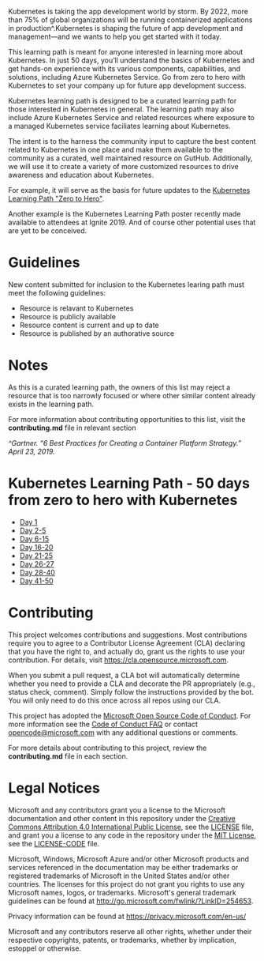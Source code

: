 Kubernetes is taking the app development world by storm. By 2022, more than 75% of global organizations will be running containerized applications in production^.Kubernetes is shaping the future of app development and management—and we wants to help you get started with it today. 

This learning path is meant for anyone interested in learning more about Kubernetes. In just 50 days, you’ll understand the basics of Kubernetes and get hands-on experience with its various components, capabilities, and solutions, including Azure Kubernetes Service. Go from zero to hero with Kubernetes to set your company up for future app development success.

Kubernetes learning path is designed to be a curated learning path for those interested in Kubernetes in general. The learning path may also include Azure Kubernetes Service and related resources where exposure to a managed Kubernetes service faciliates learning about Kubernetes. 

The intent is to the harness the community input to capture the best content related to Kubernetes in one place and make them available to the community as a curated, well maintained resource on GutHub. Additionally, we will use it to create a variety of more customized resources to drive awareness and education about Kubernetes. 

For example, it will serve as the basis for future updates to the [Kubernetes Learning Path "Zero to Hero"](https://azure.microsoft.com/en-us/resources/kubernetes-learning-path/). 

Another example is the Kubernetes Learning Path poster recently made available to attendees at Ignite 2019. And of course other potential uses that are yet to be conceived.

# Guidelines
New content submitted for inclusion to the Kubernetes learing path must meet the following guidelines:
* Resource is relavant to Kubernetes
* Resource is publicly available
* Resource content is current and up to date
* Resource is published by an authorative source

# Notes
As this is a curated learning path, the owners of this list may reject a resource that is too narrowly focused or where other similar content already exists in the learning path. 

For more information about contributing opportunities to this list, visit the **contributing.md** file in relevant section

*^Gartner. “6 Best Practices for Creating a Container Platform Strategy.” April 23, 2019.*

# Kubernetes Learning Path - 50 days from zero to hero with Kubernetes

* [Day 1](/what-is-kubernetes/what-is-kubernetes.md)
* [Day 2-5](kubernetes-basics-videos/k8s-basics.md) 
* [Day 6-15](kubernetes-aks-core-concepts/k8s-aks-core-concepts.md)
* [Day 16-20](kubernetes-interactive-learning/k8s-interactive-learning.md)
* [Day 21-25](patterns-and-architectures/microservices.md)
* [Day 26-27](kubernetes-workshops/kubernetes-workshops.md)
* [Day 28-40](kubernetes-books/kubernetes-books.md)
* [Day 41-50](kubernetes-best-practices/kubernetes-best-practices.md)

# Contributing

This project welcomes contributions and suggestions.  Most contributions require you to agree to a
Contributor License Agreement (CLA) declaring that you have the right to, and actually do, grant us
the rights to use your contribution. For details, visit https://cla.opensource.microsoft.com.

When you submit a pull request, a CLA bot will automatically determine whether you need to provide
a CLA and decorate the PR appropriately (e.g., status check, comment). Simply follow the instructions
provided by the bot. You will only need to do this once across all repos using our CLA.

This project has adopted the [Microsoft Open Source Code of Conduct](https://opensource.microsoft.com/codeofconduct/).
For more information see the [Code of Conduct FAQ](https://opensource.microsoft.com/codeofconduct/faq/) or
contact [opencode@microsoft.com](mailto:opencode@microsoft.com) with any additional questions or comments.

For more details about contributing to this project, review the **contributing.md** file in each section.

# Legal Notices

Microsoft and any contributors grant you a license to the Microsoft documentation and other content
in this repository under the [Creative Commons Attribution 4.0 International Public License](https://creativecommons.org/licenses/by/4.0/legalcode),
see the [LICENSE](LICENSE) file, and grant you a license to any code in the repository under the [MIT License](https://opensource.org/licenses/MIT), see the
[LICENSE-CODE](LICENSE-CODE) file.

Microsoft, Windows, Microsoft Azure and/or other Microsoft products and services referenced in the documentation
may be either trademarks or registered trademarks of Microsoft in the United States and/or other countries.
The licenses for this project do not grant you rights to use any Microsoft names, logos, or trademarks.
Microsoft's general trademark guidelines can be found at http://go.microsoft.com/fwlink/?LinkID=254653.

Privacy information can be found at https://privacy.microsoft.com/en-us/

Microsoft and any contributors reserve all other rights, whether under their respective copyrights, patents,
or trademarks, whether by implication, estoppel or otherwise.
